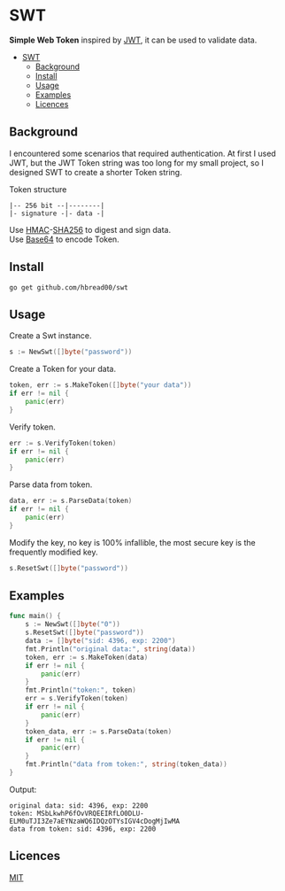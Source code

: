 # SWT
**Simple Web Token** inspired by [JWT](https://jwt.io/introduction), it can be used to validate data. 

- [SWT](#swt)
	- [Background](#background)
	- [Install](#install)
	- [Usage](#usage)
	- [Examples](#examples)
	- [Licences](#licences)
## Background
I encountered some scenarios that required authentication. At first I used JWT, but the JWT Token string was too long for my small project, so I designed SWT to create a shorter Token string. 

Token structure
```
|-- 256 bit --|--------|
|- signature -|- data -|
```
Use [HMAC](https://pkg.go.dev/crypto/hmac)-[SHA256](https://pkg.go.dev/crypto/sha256) to digest and sign data.  
Use [Base64](https://pkg.go.dev/encoding/base64) to encode Token. 
## Install
```
go get github.com/hbread00/swt
```
## Usage
Create a Swt instance. 
```go
s := NewSwt([]byte("password"))
```
Create a Token for your data. 
```go
token, err := s.MakeToken([]byte("your data"))
if err != nil {
	panic(err)
}
```
Verify token. 
```go
err := s.VerifyToken(token)
if err != nil {
	panic(err)
}
```
Parse data from token. 
```go
data, err := s.ParseData(token)
if err != nil {
	panic(err)
}
```
Modify the key, no key is 100% infallible, the most secure key is the frequently modified key. 
```go
s.ResetSwt([]byte("password"))
```
## Examples
```go
func main() {
	s := NewSwt([]byte("0"))
	s.ResetSwt([]byte("password"))
	data := []byte("sid: 4396, exp: 2200")
	fmt.Println("original data:", string(data))
	token, err := s.MakeToken(data)
	if err != nil {
		panic(err)
	}
	fmt.Println("token:", token)
	err = s.VerifyToken(token)
	if err != nil {
		panic(err)
	}
	token_data, err := s.ParseData(token)
	if err != nil {
		panic(err)
	}
	fmt.Println("data from token:", string(token_data))
}
```
Output:
```
original data: sid: 4396, exp: 2200
token: MSbLkwhP6fOvVRQEEIRfLO0DLU-ELM0uTJI3Ze7aEYNzaWQ6IDQzOTYsIGV4cDogMjIwMA
data from token: sid: 4396, exp: 2200
```
## Licences
[MIT](LICENSE)
